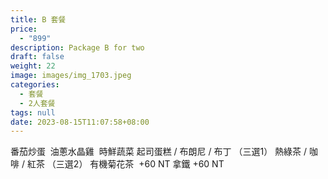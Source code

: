 ```yaml
---
title: B 套餐
price:
  - "899"
description: Package B for two
draft: false
weight: 22
image: images/img_1703.jpeg
categories:
  - 套餐
  - 2人套餐
tags: null
date: 2023-08-15T11:07:58+08:00
---
```

  番茄炒蛋   油蔥水晶雞        時鮮蔬菜  起司蛋糕 / 布朗尼 / 布丁      （三選1）  熱綠茶 / 咖啡 / 紅茶     （三選2）  有機菊花茶  +60  NT  拿鐵 +60  NT